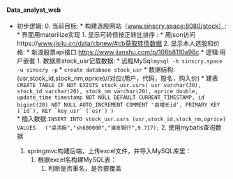 #### Data_analyst_web

* 初步逻辑:
	0. 当前目标:
		* 构建选股网站（www.sinscry.space:8080/stock）:
			* 界面用materilize实现
			1. 显示可转债按正转比排序 : 
				* 用json访问https://www.jisilu.cn/data/cbnew/#cb获取转债数据
			2. 显示本人选股和价格:
				* 新浪股票api接口:https://www.jianshu.com/p/108b8110a98c
				* 逻辑:用户嵌套
			    1. 数据库stock_usr记载数据:
					* 远程MySql:`mysql -h sinscry.space -u sinscry -p`
			        * `create database stock_usr`
			        * 数据结构:(usr,stock_id,stock_nm,oprice)//对应(用户，代码，股名，购入价)
		            * 建表	        
						```
						CREATE TABLE IF NOT EXISTS stock_usr.usrs(
							usr varchar(30),
							stock_id varchar(20),
							stock_nm varchar(20),
							oprice double,
							update_time timestamp NOT NULL DEFAULT CURRENT_TIMESTAMP,
							id bigint(20) NOT NULL AUTO_INCREMENT COMMENT '自增长id',
							PRIMARY KEY (`id`),
							KEY `key_usr` (`usr`)
						)
						```   
                   * 插入数据:`INSERT INTO stock_usr.usrs (usr,stock_id,stock_nm,oprice) VALUES   ("梁鸿振","sh600000","浦发银行",9.717);`
				2. 使用mybatis查询数据
					
					
				
				
				
	1. springmvc构建后端，上传excel文件，并导入MySQL库里：
		1. 根据excel名构建MySQL表：
			1. 判断是否重名，是否要覆盖
	
	
